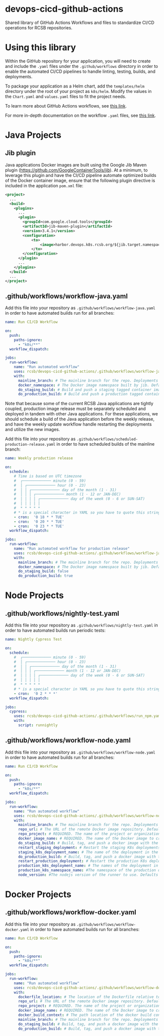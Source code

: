 # devops-cicd-github-actions

Shared library of GitHub Actions Workflows and files to standardize CI/CD operations for RCSB repositories.

# Using this library

Within the GitHub repository for your application, you will need to create and include the `.yaml` files under the `.github/workflows` directory in order to enable the automated CI/CD pipelines to handle linting, testing, builds, and deployments.

To package your application as a Helm chart, add the `templates/helm` directory under the root of your project as `k8s/helm`. Modify the values in the `Chart.yaml` and `values.yaml` files to fit the project needs.

To learn more about GitHub Actions workflows, see [this link](https://docs.github.com/en/actions/using-workflows/about-workflows).

For more in-depth documentation on the workflow `.yaml` files, see [this link](https://docs.github.com/en/actions/using-workflows/workflow-syntax-for-github-actions#about-yaml-syntax-for-workflows).

# Java Projects

## Jib plugin

Java applications Docker images are built using the Google Jib Maven plugin (https://github.com/GoogleContainerTools/jib). At a minimum, to leverage this plugin and have the CI/CD pipeline automate optimized builds of the Docker container image, ensure that the following plugin directive is included in the application `pom.xml` file:

```xml
<project>
  ...
  <build>
    <plugins>
      ...
      <plugin>
        <groupId>com.google.cloud.tools</groupId>
        <artifactId>jib-maven-plugin</artifactId>
        <version>3.4.1</version>
        <configuration>
            <to>
                <image>harbor.devops.k8s.rcsb.org/${jib.target.namespace}/[docker application image name]</image>
            </to>
        </configuration>
      </plugin>
      ...
    </plugins>
  </build>
  ...
</project>
```

## .github/workflows/workflow-java.yaml

Add this file into your repository as `.github/workflows/workflow-java.yaml` in order to have automated builds run for all branches:

```yaml
name: Run CI/CD Workflow

on:
  push:
    paths-ignore:
      - "k8s/**"
  workflow_dispatch:

jobs:
  run-workflow:
    name: "Run automated workflow"
    uses: rcsb/devops-cicd-github-actions/.github/workflows/workflow-java.yaml@master
    with:
      mainline_branch: # The mainline branch for the repo. Deployments to the staging and production environments are done only on push to this branch. Defaults to the master branch.
      docker_namespace: # The Docker image namespace built by jib. Defaults to 'rcsb'.
      do_staging_build: # Build and push a staging tagged container image for this application on commits to the mainline_branch. Defaults to false.
      do_production_build: # Build and push a production tagged container image for this application on commits to the mainline_branch. Defaults to true.
```

Note that because some of the current RCSB Java applications are tightly coupled, production image release must be separately scheduled and deployed in tandem with other Java applications. For these applications, we should schedule a build of the Java application before the weekly release, and have the weekly update workflow handle restarting the deployments and utilize the new images.

Add this file into your repository as `.github/workflows/scheduled-production-release.yaml` in order to have scheduled builds of the mainline branch:

```yaml
name: Weekly production release

on:
  schedule:
    # Time is based on UTC timezone
    #  ┌───────────── minute (0 - 59)
    #  │ ┌───────────── hour (0 - 23)
    #  │ │ ┌───────────── day of the month (1 - 31)
    #  │ │ │ ┌───────────── month (1 - 12 or JAN-DEC)
    #  │ │ │ │ ┌───────────── day of the week (0 - 6 or SUN-SAT)
    #  │ │ │ │ │
    #  * * * * *
    # * is a special character in YAML so you have to quote this string
    - cron:  '0 18 * * TUE'
    - cron:  '0 20 * * TUE'
    - cron:  '0 23 * * TUE'
  workflow_dispatch:

jobs:
  run-workflow:
    name: "Run automated workflow for production release"
    uses: rcsb/devops-cicd-github-actions/.github/workflows/workflow-java.yaml@master
    with:
      mainline_branch: # The mainline branch for the repo. Deployments to the staging and production environments are done only on push to this branch. Defaults to the master branch.
      docker_namespace: # The Docker image namespace built by jib. Defaults to 'rcsb'.
      do_staging_build: false
      do_production_build: true
```

# Node Projects

## .github/workflows/nightly-test.yaml

Add this file into your repository as `.github/workflows/nightly-test.yaml` in order to have automated builds run periodic tests:

```yaml
name: Nightly Cypress Test

on:
  schedule:
    #  ┌───────────── minute (0 - 59)
    #  │ ┌───────────── hour (0 - 23)
    #  │ │ ┌───────────── day of the month (1 - 31)
    #  │ │ │ ┌───────────── month (1 - 12 or JAN-DEC)
    #  │ │ │ │ ┌───────────── day of the week (0 - 6 or SUN-SAT)
    #  │ │ │ │ │
    #  * * * * *
    # * is a special character in YAML so you have to quote this string
    - cron:  '0 2 * * *'
  workflow_dispatch:

jobs:
  cypress:
    uses: rcsb/devops-cicd-github-actions/.github/workflows/run_npm.yaml@master
    with:
      script: runnightly
```

## .github/workflows/workflow-node.yaml

Add this file into your repository as `.github/workflows/workflow-node.yaml` in order to have automated builds run for all branches:

```yaml
name: Run CI/CD Workflow

on:
  push:
    paths-ignore:
      - "k8s/**"
  workflow_dispatch:

jobs:
  run-workflow:
    name: "Run automated workflow"
    uses: rcsb/devops-cicd-github-actions/.github/workflows/workflow-node.yaml@master
    with:
      mainline_branch: # The mainline branch for the repo. Deployments to the staging and production environments are done only on push to this branch. Defaults to the master branch.
      repo_url: # The URL of the remote Docker image repository. Defaults to harbor.devops.k8s.rcsb.org.
      repo_project: # REQUIRED. The name of the project or organization in the remote Docker image repository.
      docker_image_name: # REQUIRED. The name of the Docker image to create.
      do_staging_build: # Build, tag, and push a docker image with the staging tag on commits to the mainline branch. Defaults to true.
      restart_staging_deployment: # Restart the staging K8s deployments for this application on commits to the mainline branch. Defaults to false.
      staging_k8s_deployment_name: # The name of the deployment in the K8s staging namespace to restart. Needs to be defined if restart_staging_deployment is set to true.
      do_production_build: # Build, tag, and push a docker image with the production tag on commits to the mainline branch. Defaults to true.
      restart_production_deployment: # Restart the production K8s deployment for this application on commits to the mainline branch. Defaults to false.
      production_k8s_deployment_name: # The names of the deployment in the K8s production namespace to restart. Needs to be defined if restart_production_deployment is set to true.
      production_k8s_namespace_name: #The namespace of the production deployment in K8s for restarts. Needed if restart_production_deployment is true.
      node_version: #The nodejs version of the runner to use. Defaults to 16.
```

# Docker Projects

## .github/workflows/workflow-docker.yaml

Add this file into your repository as `.github/workflows/workflow-docker.yaml` in order to have automated builds run for all branches:

```yaml
name: Run CI/CD Workflow

on:
  push:
    paths-ignore:
      - "k8s/**"
  workflow_dispatch:

jobs:
  run-workflow:
    name: "Run automated workflow"
    uses: rcsb/devops-cicd-github-actions/.github/workflows/workflow-docker.yaml@master
    with:
      dockerfile_location: # The location of the Dockerfile relative to the root of the repository. Defaults to "Dockerfile".
      repo_url: # The URL of the remote Docker image repository. Defaults to "harbor.devops.k8s.rcsb.org".
      repo_project: # REQUIRED. The name of the project or organization in the remote Docker image repository.
      docker_image_name: # REQUIRED. The name of the Docker image to create.
      docker_build_context: # The path location of the docker build context, relative to the project root. Defaults to the project root.
      mainline_branch: # The mainline branch for the repo. Deployments to the staging and production environments are done only on push to this branch. Defaults to master.    
      do_staging_build: # Build, tag, and push a docker image with the staging tag. Defaults to false.
      do_production_build: # Build, tag, and push a docker image with the production tag. Defaults to true.
```
